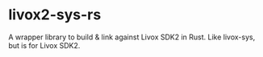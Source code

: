 # livox2-sys-rs
A wrapper library to build &amp; link against Livox SDK2 in Rust. Like livox-sys, but is for Livox SDK2.

